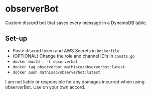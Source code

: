 # observerBot

Custom discord bot that saves every message in a DynamoDB table.

## Set-up
- Paste discord token and AWS Secrets in `Dockerfile`.
- (OPTIONAL) Change the role and channel ID's in `consts.go`
- `docker build . -t observerbot`
- `docker tag observerbot mathisco/observerbot:latest`
- `docker push mathisco/observerbot:latest`

I am not liable or responsible for any damages incurred when using observerBot. Use on your own accord.